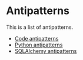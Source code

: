 Antipatterns
============

This is a list of antipatterns.

* [Code antipatterns](./code-antipatterns.md)
* [Python antipatterns](./python-antipatterns.md)
* [SQLAlchemy antipatterns](./sqlachemy-antipatterns.md)

